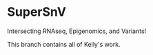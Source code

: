 # SuperSnV
Intersecting RNAseq, Epigenomics, and Variants!

This branch contains all of Kelly's work.
